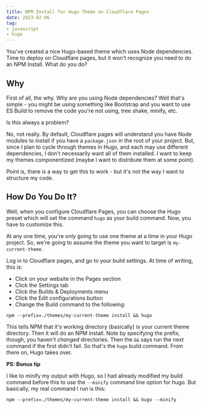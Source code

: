 ```yaml
---
title: NPM Install for Hugo Theme on Cloudflare Pages
date: 2023-02-06
tag:
- javascript
- hugo
---
```

You've created a nice Hugo-based theme which uses Node dependencies. Time to deploy on Cloudflare pages, but it won't recognize you need to do an NPM Install. What do you do?

<!--more-->

## Why

First of all, the why.  Why are you using Node dependencies?  Well that's simple - you might be using something like Bootstrap and you want to use ES Build to remove the code you're not using, tree shake, minify, etc.

Is this always a problem? 

No, not really.  By default, Cloudflare pages will understand you have Node modules to install if you have a `package.json` in the root of your project.  But, since I plan to cycle through themes in Hugo, and each may use different dependencies, I don't necessarily want all of them installed.  I want to keep my themes componentized (maybe I want to distribute them at some point).  

Point is, there is a way to get this to work - but it's not the way I want to structure my code.

## How Do You Do It?

Well, when you configure Cloudflare Pages, you can choose the Hugo preset which will set the command `hugo` as your build command.  Now, you have to customize this.  

At any one time, you're only going to use one theme at a time in your Hugo project.  So, we're going to assume the theme you want to target is `my-current-theme`.

Log in to Cloudflare pages, and go to your build settings.  At time of writing, this is:

* Click on your website in the Pages section
* Click the Settings tab
* Click the Builds & Deployments menu
* Click the Edit configurations button
* Change the Build command to the following:

`npm --prefix=./themes/my-current-theme install && hugo`

This tells NPM that it's working directory (basically) is your current theme directory.  Then it will do an NPM install.  Note by specifying the prefix, though, you haven't _changed_ directories.  Then the `&&` says run the next command if the first didn't fail. So that's the `hugo` build command.  From there on, Hugo takes over.

**PS: Bonus tip**

I like to minify my output with Hugo, so I had already modified my build command before this to use the `--minify` command line option for hugo.  But basically, my real command I run is this:

`npm --prefix=./themes/my-current-theme install && hugo --minify`

